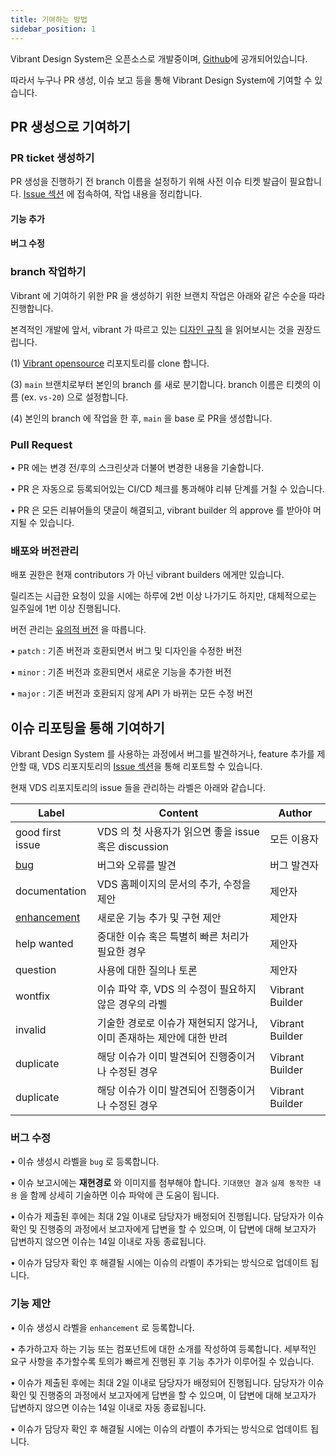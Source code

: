 ```yaml
---
title: 기여하는 방법
sidebar_position: 1
---
```



Vibrant Design System은 오픈소스로 개발중이며, [Github](https://github.com/pedaling/opensource)에 공개되어있습니다.

따라서 누구나 PR 생성, 이슈 보고 등을 통해 Vibrant Design System에 기여할 수 있습니다.


## PR 생성으로 기여하기



### PR ticket 생성하기

PR 생성을 진행하기 전 branch 이름을 설정하기 위해 사전 이슈 티켓 발급이 필요합니다.
 [Issue 섹션](https://github.com/pedaling/opensource/issues) 에 접속하여, 작업 내용을 정리합니다.


#### 기능 추가


#### 버그 수정


#### 


### branch 작업하기

Vibrant 에 기여하기 위한 PR 을 생성하기 위한 브랜치 작업은 아래와 같은 수순을 따라 진행합니다.

본격적인 개발에 앞서, vibrant 가 따르고 있는 [디자인 규칙](./develope-principle.md) 을 읽어보시는 것을 권장드립니다.


(1) [Vibrant opensource](https://github.com/pedaling/opensource) 리포지토리를 clone 합니다.

(3) `main` 브랜치로부터 본인의 branch 를 새로 분기합니다. branch 이름은 티켓의 이름 (ex. `vs-20`) 으로 설정합니다.

(4) 본인의 branch 에 작업을 한 후, `main` 을 base 로 PR을 생성합니다.



### Pull Request 

• PR 에는 변경 전/후의 스크린샷과 더불어 변경한 내용을 기술합니다.

• PR 은 자동으로 등록되어있는 CI/CD 체크를 통과해야 리뷰 단계를 거칠 수 있습니다.

• PR 은 모든 리뷰어들의 댓글이 해결되고, vibrant builder 의 approve 를 받아야 머지될 수 있습니다. 



### 배포와 버전관리

배포 권한은 현재 contributors 가 아닌 vibrant builders 에게만 있습니다.

릴리즈는 시급한 요청이 있을 시에는 하루에 2번 이상 나가기도 하지만, 대체적으로는 일주일에 1번 이상 진행됩니다.

버전 관리는 [유의적 버전](https://semver.org/lang/ko/) 을 따릅니다.


• `patch` : 기존 버전과 호환되면서 버그 및 디자인을 수정한 버전

• `minor` : 기존 버전과 호환되면서 새로운 기능을 추가한 버전

• `major` : 기존 버전과 호환되지 않게 API 가 바뀌는 모든 수정 버전




## 이슈 리포팅을 통해 기여하기


 Vibrant Design System 를 사용하는 과정에서 버그를 발견하거나, feature 추가를 제안할 때, VDS 리포지토리의 [Issue 섹션](https://github.com/pedaling/opensource/issues)을 통해 리포트할 수 있습니다.


현재 VDS 리포지토리의 issue 들을 관리하는 라벨은 아래와 같습니다.


| Label | Content | Author |
| ----- | ------- | ------ | 
| good first issue | VDS 의 첫 사용자가 읽으면 좋을 issue 혹은 discussion | 모든 이용자 |
| [bug](#버그-수정) | 버그와 오류를 발견 | 버그 발견자 |
| documentation | VDS 홈페이지의 문서의 추가, 수정을 제안 | 제안자 | 
| [enhancement](#기능-제안) | 새로운 기능 추가 및 구현 제안 | 제안자 |
| help wanted | 중대한 이슈 혹은 특별히 빠른 처리가 필요한 경우 | 제안자 |
| question | 사용에 대한 질의나 토론 | 제안자 | 
| wontfix | 이슈 파악 후, VDS 의 수정이 필요하지 않은 경우의 라벨 | Vibrant Builder | 
| invalid | 기술한 경로로 이슈가 재현되지 않거나, 이미 존재하는 제안에 대한 반려 | Vibrant Builder |
| duplicate | 해당 이슈가 이미 발견되어 진행중이거나 수정된 경우 | Vibrant Builder | 
| duplicate | 해당 이슈가 이미 발견되어 진행중이거나 수정된 경우 | Vibrant Builder |


### 버그 수정


• 이슈 생성시 라벨을 `bug` 로 등록합니다.

• 이슈 보고시에는 **재현경로** 와 이미지를 첨부해야 합니다. `기대했던 결과` `실제 동작한 내용` 을 함께 상세히 기술하면 이슈 파악에 큰 도움이 됩니다.

• 이슈가 제출된 후에는 최대 2일 이내로 담당자가 배정되어 진행됩니다. 담당자가 이슈 확인 및 진행중의 과정에서 보고자에게 답변을 할 수 있으며, 이 답변에 대해 보고자가 답변하지 않으면 이슈는 14일 이내로 자동 종료됩니다.

• 이슈가 담당자 확인 후 해결될 시에는 이슈의 라벨이 추가되는 방식으로 업데이트 됩니다.



### 기능 제안


• 이슈 생성시 라벨을 `enhancement` 로 등록합니다.

• 추가하고자 하는 기능 또는 컴포넌트에 대한 소개를 작성하여 등록합니다. 세부적인 요구 사항을 추가할수록 토의가 빠르게 진행된 후 기능 추가가 이루어질 수 있습니다.
 
• 이슈가 제출된 후에는 최대 2일 이내로 담당자가 배정되어 진행됩니다. 담당자가 이슈 확인 및 진행중의 과정에서 보고자에게 답변을 할 수 있으며, 이 답변에 대해 보고자가 답변하지 않으면 이슈는 14일 이내로 자동 종료됩니다.

• 이슈가 담당자 확인 후 해결될 시에는 이슈의 라벨이 추가되는 방식으로 업데이트 됩니다.

